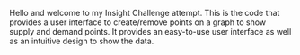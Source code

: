 Hello and welcome to my Insight Challenge attempt. This is the code that provides a user interface to create/remove points on a graph to show supply and demand points. It provides an easy-to-use user interface as well as an intuitive design to show the data.
